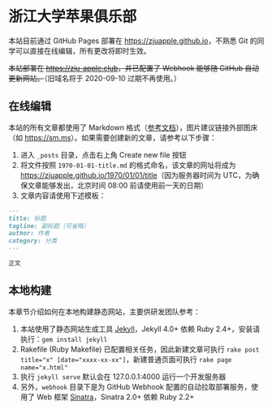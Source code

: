 # 浙江大学苹果俱乐部

本站目前通过 GitHub Pages 部署在 <https://zjuapple.github.io>，不熟悉 Git 的同学可以直接在线编辑，所有更改将即时生效。

~~本站部署在 <https://zju-apple.club>，并已配置了 Webhook 能够随 GitHub 自动更新网站。~~（旧域名将于 2020-09-10 过期不再使用。）

## 在线编辑

本站的所有文章都使用了 Markdown 格式（[参考文档](https://www.appinn.com/markdown/)），图片建议链接外部图床（如 <https://sm.ms>）。如果需要创建新的文章，请参考以下步骤：

1. 进入 `_posts` 目录，点击右上角 Create new file 按钮
2. 将文件按照 `1970-01-01-title.md` 的格式命名，该文章的网址将成为 <https://zjuapple.github.io/1970/01/01/title>（因为服务器时间为 UTC，为确保文章能够发出，北京时间 08:00 前请使用前一天的日期）
3. 文章内容请使用下述模板：

```markdown
---
title: 标题
tagline: 副标题（可省略）
author: 作者
category: 分类
---

正文
```

## 本地构建

本章节介绍如何在本地构建静态网站，主要供研发团队参考：

1. 本站使用了静态网站生成工具 [Jekyll](https://jekyllrb.com)，Jekyll 4.0+ 依赖 Ruby 2.4+，安装请执行：`gem install jekyll`
2. Rakefile (Ruby Makefile) 已配置相关任务，因此新建文章可执行 `rake post title="x" [date="xxxx-xx-xx"]`，新建普通页面可执行 `rake page name="x.html"`
3. 执行 `jekyll serve` 默认会在 127.0.0.1:4000 运行一个开发服务器
4. 另外，`webhook` 目录下是为 GitHub Webhook 配置的自动拉取部署服务，使用了 Web 框架 [Sinatra](http://www.sinatrarb.com)，Sinatra 2.0+ 依赖 Ruby 2.2+
